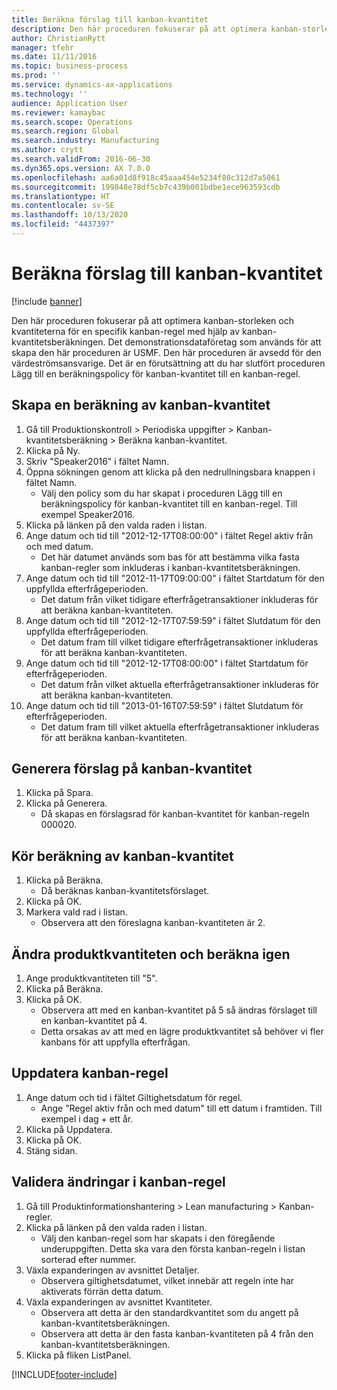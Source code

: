 ```yaml
---
title: Beräkna förslag till kanban-kvantitet
description: Den här proceduren fokuserar på att optimera kanban-storleken och kvantiteterna för en specifik kanban-regel med hjälp av kanban-kvantitetsberäkningen.
author: ChristianRytt
manager: tfehr
ms.date: 11/11/2016
ms.topic: business-process
ms.prod: ''
ms.service: dynamics-ax-applications
ms.technology: ''
audience: Application User
ms.reviewer: kamaybac
ms.search.scope: Operations
ms.search.region: Global
ms.search.industry: Manufacturing
ms.author: crytt
ms.search.validFrom: 2016-06-30
ms.dyn365.ops.version: AX 7.0.0
ms.openlocfilehash: aa6a01d8f918c45aaa454e5234f80c312d7a5061
ms.sourcegitcommit: 199848e78df5cb7c439b001bdbe1ece963593cdb
ms.translationtype: HT
ms.contentlocale: sv-SE
ms.lasthandoff: 10/13/2020
ms.locfileid: "4437397"
---
```

# <a name="calculate-kanban-quantity-suggestions"></a>Beräkna förslag till kanban-kvantitet

[!include [banner](../../includes/banner.md)]

Den här proceduren fokuserar på att optimera kanban-storleken och kvantiteterna för en specifik kanban-regel med hjälp av kanban-kvantitetsberäkningen. Det demonstrationsdataföretag som används för att skapa den här proceduren är USMF. Den här proceduren är avsedd för den värdeströmsansvarige. Det är en förutsättning att du har slutfört proceduren Lägg till en beräkningspolicy för kanban-kvantitet till en kanban-regel.


## <a name="create-a-kanban-quantity-calculation"></a>Skapa en beräkning av kanban-kvantitet
1. Gå till Produktionskontroll > Periodiska uppgifter > Kanban-kvantitetsberäkning > Beräkna kanban-kvantitet.
2. Klicka på Ny.
3. Skriv "Speaker2016" i fältet Namn.
4. Öppna sökningen genom att klicka på den nedrullningsbara knappen i fältet Namn.
    * Välj den policy som du har skapat i proceduren Lägg till en beräkningspolicy för kanban-kvantitet till en kanban-regel. Till exempel Speaker2016.  
5. Klicka på länken på den valda raden i listan.
6. Ange datum och tid till "2012-12-17T08:00:00" i fältet Regel aktiv från och med datum.
    * Det här datumet används som bas för att bestämma vilka fasta kanban-regler som inkluderas i kanban-kvantitetsberäkningen.  
7. Ange datum och tid till "2012-11-17T09:00:00" i fältet Startdatum för den uppfyllda efterfrågeperioden.
    * Det datum från vilket tidigare efterfrågetransaktioner inkluderas för att beräkna kanban-kvantiteten.  
8. Ange datum och tid till "2012-12-17T07:59:59" i fältet Slutdatum för den uppfyllda efterfrågeperioden.
    * Det datum fram till vilket tidigare efterfrågetransaktioner inkluderas för att beräkna kanban-kvantiteten.  
9. Ange datum och tid till "2012-12-17T08:00:00" i fältet Startdatum för efterfrågeperioden.
    * Det datum från vilket aktuella efterfrågetransaktioner inkluderas för att beräkna kanban-kvantiteten.  
10. Ange datum och tid till "2013-01-16T07:59:59" i fältet Slutdatum för efterfrågeperioden.
    * Det datum fram till vilket aktuella efterfrågetransaktioner inkluderas för att beräkna kanban-kvantiteten.  

## <a name="generate-kanban-quantity-proposal"></a>Generera förslag på kanban-kvantitet
1. Klicka på Spara.
2. Klicka på Generera.
    * Då skapas en förslagsrad för kanban-kvantitet för kanban-regeln 000020.  

## <a name="run-kanban-quantity-calculation"></a>Kör beräkning av kanban-kvantitet
1. Klicka på Beräkna.
    * Då beräknas kanban-kvantitetsförslaget.  
2. Klicka på OK.
3. Markera vald rad i listan.
    * Observera att den föreslagna kanban-kvantiteten är 2.  

## <a name="change-product-quantity-and-calculate-again"></a>Ändra produktkvantiteten och beräkna igen
1. Ange produktkvantiteten till "5".
2. Klicka på Beräkna.
3. Klicka på OK.
    * Observera att med en kanban-kvantitet på 5 så ändras förslaget till en kanban-kvantitet på 4.  
    * Detta orsakas av att med en lägre produktkvantitet så behöver vi fler kanbans för att uppfylla efterfrågan.  

## <a name="update-kanban-rule"></a>Uppdatera kanban-regel
1. Ange datum och tid i fältet Giltighetsdatum för regel.
    * Ange ”Regel aktiv från och med datum" till ett datum i framtiden. Till exempel i dag + ett år.  
2. Klicka på Uppdatera.
3. Klicka på OK.
4. Stäng sidan.

## <a name="validate-change-on-kanban-rule"></a>Validera ändringar i kanban-regel
1. Gå till Produktinformationshantering > Lean manufacturing > Kanban-regler.
2. Klicka på länken på den valda raden i listan.
    * Välj den kanban-regel som har skapats i den föregående underuppgiften. Detta ska vara den första kanban-regeln i listan sorterad efter nummer.  
3. Växla expanderingen av avsnittet Detaljer.
    * Observera giltighetsdatumet, vilket innebär att regeln inte har aktiverats förrän detta datum.  
4. Växla expanderingen av avsnittet Kvantiteter.
    * Observera att detta är den standardkvantitet som du angett på kanban-kvantitetsberäkningen.  
    * Observera att detta är den fasta kanban-kvantiteten på 4 från den kanban-kvantitetsberäkningen.  
5. Klicka på fliken ListPanel.



[!INCLUDE[footer-include](../../../includes/footer-banner.md)]